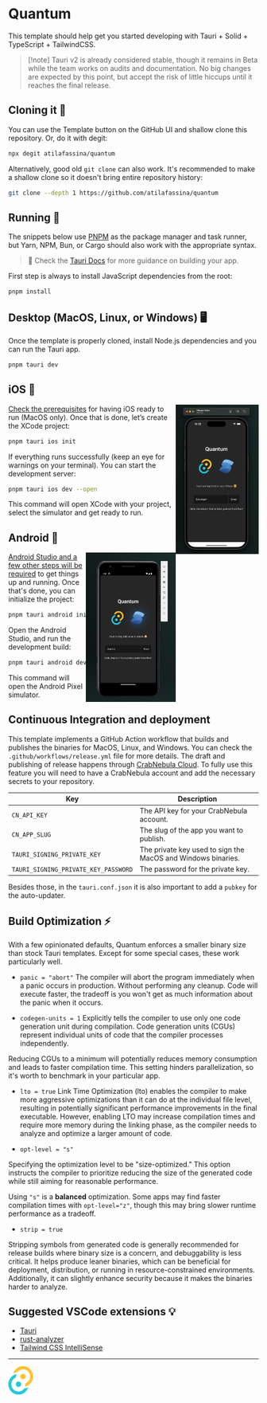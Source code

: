 # Quantum

This template should help get you started developing with Tauri + Solid +
TypeScript + TailwindCSS.

> [!note] Tauri v2 is already considered stable, though it remains in Beta while
> the team works on audits and documentation. No big changes are expected by
> this point, but accept the risk of little hiccups until it reaches the final
> release.

## Cloning it 🐑

You can use the Template button on the GitHub UI and shallow clone this
repository. Or, do it with degit:

```sh
npx degit atilafassina/quantum
```

Alternatively, good old `git clone` can also work. It's recommended to make a
shallow clone so it doesn't bring entire repository history:

```sh
git clone --depth 1 https://github.com/atilafassina/quantum
```

## Running 🚤

The snippets below use [PNPM](https://pnpm.io) as the package manager and task
runner, but Yarn, NPM, Bun, or Cargo should also work with the appropriate
syntax.

> 🛟 Check the [Tauri Docs](https://beta.tauri.app/) for more guidance on
> building your app.

First step is always to install JavaScript dependencies from the root:

```sh
pnpm install
```

## Desktop (MacOS, Linux, or Windows) 🖥️

Once the template is properly cloned, install Node.js dependencies and you can
run the Tauri app.

```sh
pnpm tauri dev
```

## iOS 🍎

<img src="/docs/ios.png" align="right" height="300"/>

[Check the prerequisites](https://beta.tauri.app/guides/prerequisites/#ios) for
having iOS ready to run (MacOS only). Once that is done, let’s create the XCode
project:

```sh
pnpm tauri ios init
```

If everything runs successfully (keep an eye for warnings on your terminal). You
can start the development server:

```sh
pnpm tauri ios dev --open
```

This command will open XCode with your project, select the simulator and get
ready to run.

## Android 🤖

<img src="/docs/android.png" align="right" height="300"/>

[Android Studio and a few other steps will be required](https://beta.tauri.app/guides/prerequisites/#android)
to get things up and running. Once that's done, you can initialize the project:

```sh
pnpm tauri android init
```

Open the Android Studio, and run the development build:

```sh
pnpm tauri android dev
```

This command will open the Android Pixel simulator.

## Continuous Integration and deployment

This template implements a GitHub Action workflow that builds and publishes the
binaries for MacOS, Linux, and Windows. You can check the
`.github/workflows/release.yml` file for more details. The draft and publishing
of release happens through [CrabNebula Cloud](https://crabnebula.dev/cloud). To
fully use this feature you will need to have a CrabNebula account and add the
necessary secrets to your repository.

| Key                                  | Description                                                  |
| ------------------------------------ | ------------------------------------------------------------ |
| `CN_API_KEY`                         | The API key for your CrabNebula account.                     |
| `CN_APP_SLUG`                        | The slug of the app you want to publish.                     |
| `TAURI_SIGNING_PRIVATE_KEY`          | The private key used to sign the MacOS and Windows binaries. |
| `TAURI_SIGNING_PRIVATE_KEY_PASSWORD` | The password for the private key.                            |

Besides those, in the `tauri.conf.json` it is also important to add a `pubkey`
for the auto-updater.

## Build Optimization ⚡

With a few opinionated defaults, Quantum enforces a smaller binary size than
stock Tauri templates. Except for some special cases, these work particularly
well.

-   `panic = "abort"` The compiler will abort the program immediately when a
    panic occurs in production. Without performing any cleanup. Code will
    execute faster, the tradeoff is you won't get as much information about the
    panic when it occurs.

-   `codegen-units = 1` Explicitly tells the compiler to use only one code
    generation unit during compilation. Code generation units (CGUs) represent
    individual units of code that the compiler processes independently.

Reducing CGUs to a minimum will potentially reduces memory consumption and leads
to faster compilation time. This setting hinders parallelization, so it's worth
to benchmark in your particular app.

-   `lto = true` Link Time Optimization (lto) enables the compiler to make more
    aggressive optimizations than it can do at the individual file level,
    resulting in potentially significant performance improvements in the final
    executable. However, enabling LTO may increase compilation times and require
    more memory during the linking phase, as the compiler needs to analyze and
    optimize a larger amount of code.

-   `opt-level = "s"`

Specifying the optimization level to be "size-optimized." This option instructs
the compiler to prioritize reducing the size of the generated code while still
aiming for reasonable performance.

Using `"s"` is a **balanced** optimization. Some apps may find faster
compilation times with `opt-level="z"`, though this may bring slower runtime
performance as a tradeoff.

-   `strip = true`

Stripping symbols from generated code is generally recommended for release
builds where binary size is a concern, and debuggability is less critical. It
helps produce leaner binaries, which can be beneficial for deployment,
distribution, or running in resource-constrained environments. Additionally, it
can slightly enhance security because it makes the binaries harder to analyze.

## Suggested VSCode extensions 💡

-   [Tauri](https://marketplace.visualstudio.com/items?itemName=tauri-apps.tauri-vscode)
-   [rust-analyzer](https://marketplace.visualstudio.com/items?itemName=rust-lang.rust-analyzer)
-   [Tailwind CSS IntelliSense](https://marketplace.visualstudio.com/items?itemName=bradlc.vscode-tailwindcss)

---

<img width="50" src="/public/tauri.svg" />
